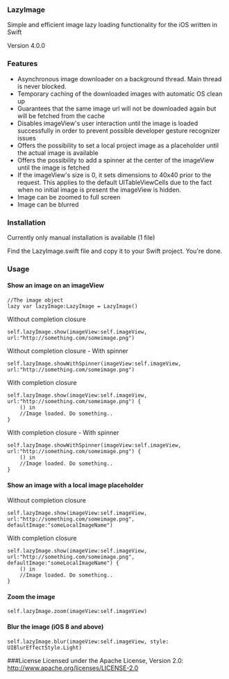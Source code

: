 ### LazyImage
Simple and efficient image lazy loading functionality for the iOS written in Swift

Version 4.0.0

### Features
* Asynchronous image downloader on a background thread. Main thread is never blocked.
* Temporary caching of the downloaded images with automatic OS clean up
* Guarantees that the same image url will not be downloaded again but will be fetched from the cache
* Disables imageView's user interaction until the image is loaded successfully in order to prevent possible developer gesture recognizer issues
* Offers the possibility to set a local project image as a placeholder until the actual image is available
* Offers the possibility to add a spinner at the center of the imageView until the image is fetched
* If the imageView's size is 0, it sets dimensions to 40x40 prior to the request. This applies to the default UITableViewCells due to the fact when no initial image is present the imageView is hidden.
* Image can be zoomed to full screen
* Image can be blurred


### Installation
Currently only manual installation is available (1 file)

Find the LazyImage.swift file and copy it to your Swift project. You're done.

### Usage

#### Show an image on an imageView

```
//The image object
lazy var lazyImage:LazyImage = LazyImage()
```

Without completion closure
```
self.lazyImage.show(imageView:self.imageView, url:"http://something.com/someimage.png")
```

Without completion closure - With spinner
```
self.lazyImage.showWithSpinner(imageView:self.imageView, url:"http://something.com/someimage.png")
```

With completion closure
```
self.lazyImage.show(imageView:self.imageView, url:"http://something.com/someimage.png") {
    () in
    //Image loaded. Do something..
}
```

With completion closure - With spinner
```
self.lazyImage.showWithSpinner(imageView:self.imageView, url:"http://something.com/someimage.png") {
    () in
    //Image loaded. Do something..
}
```

#### Show an image with a local image placeholder

Without completion closure
```
self.lazyImage.show(imageView:self.imageView, url:"http://something.com/someimage.png", defaultImage:"someLocalImageName")
```

With completion closure
```
self.lazyImage.show(imageView:self.imageView, url:"http://something.com/someimage.png", defaultImage:"someLocalImageName") {
    () in
    //Image loaded. Do something..
}
```

#### Zoom the image
```
self.lazyImage.zoom(imageView:self.imageView)
```

#### Blur the image (iOS 8 and above)
```
self.lazyImage.blur(imageView:self.imageView, style: UIBlurEffectStyle.Light)
```
###License
Licensed under the Apache License, Version 2.0: http://www.apache.org/licenses/LICENSE-2.0
